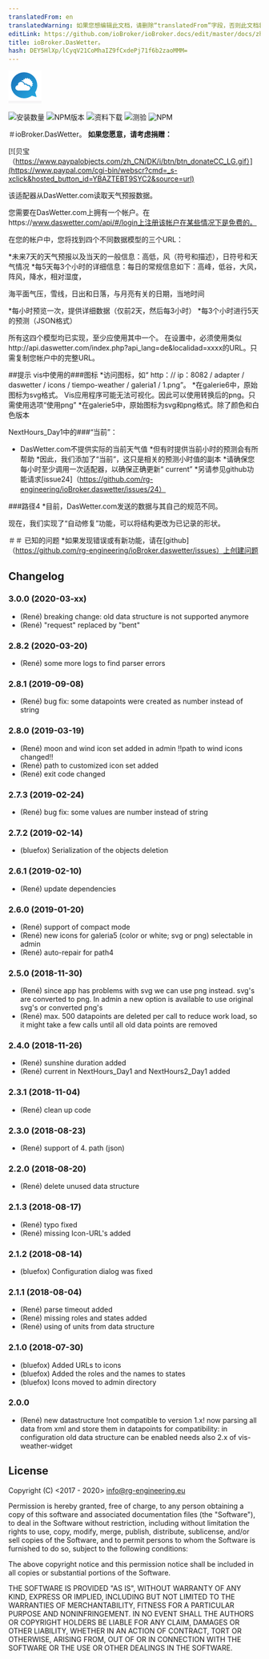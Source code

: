```yaml
---
translatedFrom: en
translatedWarning: 如果您想编辑此文档，请删除“translatedFrom”字段，否则此文档将再次自动翻译
editLink: https://github.com/ioBroker/ioBroker.docs/edit/master/docs/zh-cn/adapterref/iobroker.daswetter/README.md
title: ioBroker.DasWetter。
hash: DEY5HlXp/lCyqV21CoMhaIZ9fCxdePj71f6b2zaoMMM=
---
```

![商标](../../../en/adapterref/iobroker.daswetter/admin/daswettercom.png)

![安装数量](http://iobroker.live/badges/daswetter-stable.svg)
![NPM版本](https://img.shields.io/npm/v/iobroker.daswetter.svg)
![资料下载](https://img.shields.io/npm/dm/iobroker.daswetter.svg)
![测验](https://travis-ci.org/rg-engineering/ioBroker.daswetter.svg?branch=master)
![NPM](https://nodei.co/npm/iobroker.daswetter.png?downloads=true)

＃ioBroker.DasWetter。
**如果您愿意，请考虑捐赠：**

[![贝宝（https://www.paypalobjects.com/zh_CN/DK/i/btn/btn_donateCC_LG.gif）](https://www.paypal.com/cgi-bin/webscr?cmd=_s-xclick&hosted_button_id=YBAZTEBT9SYC2&source=url)

该适配器从DasWetter.com读取天气预报数据。

您需要在DasWetter.com上拥有一个帐户。在https://www.daswetter.com/api/#/login上注册该帐户在某些情况下是免费的。

在您的帐户中，您将找到四个不同数据模型的三个URL：

*未来7天的天气预报以及当天的一般信息：高低，风（符号和描述），日符号和天气情况
*每5天每3个小时的详细信息：每日的常规信息如下：高峰，低谷，大风，阵风，降水，相对湿度，

海平面气压，雪线，日出和日落，与月亮有关的日期，当地时间

*每小时预览一次，提供详细数据（仅前2天，然后每3小时）
*每3个小时进行5天的预测（JSON格式）

所有这四个模型均已实现，至少应使用其中一个。
在设置中，必须使用类似http://api.daswetter.com/index.php?api_lang=de&localidad=xxxx的URL。只需复制您帐户中的完整URL。

##提示
vis中使用的###图标
*访问图标，如“ http：// ip：8082 / adapter / daswetter / icons / tiempo-weather / galeria1 / 1.png”。
*在galerie6中，原始图标为svg格式。 Vis应用程序可能无法可视化。因此可以使用转换后的png。只需使用选项“使用png”
*在galerie5中，原始图标为svg和png格式。除了颜色和白色版本

NextHours_Day1中的###“当前”：
* DasWetter.com不提供实际的当前天气值
*但有时提供当前小时的预测会有所帮助
*因此，我们添加了“当前”，这只是相关的预测小时值的副本
*请确保您每小时至少调用一次适配器，以确保正确更新“ current”
*另请参见github功能请求[issue24]（https://github.com/rg-engineering/ioBroker.daswetter/issues/24）

###路径4
*目前，DasWetter.com发送的数据与其自己的规范不同。

现在，我们实现了“自动修复”功能，可以将结构更改为已记录的形状。

＃＃ 已知的问题
*如果发现错误或有新功能，请在[github]（https://github.com/rg-engineering/ioBroker.daswetter/issues）上创建问题

## Changelog

### 3.0.0 (2020-03-xx)
* (René) breaking change: old data structure is not supported anymore
* (René) "request" replaced by "bent"

### 2.8.2 (2020-03-20)
* (René) some more logs to find parser errors

### 2.8.1 (2019-09-08)
* (René) bug fix: some datapoints were created as number instead of string

### 2.8.0 (2019-03-19)
* (René) moon and wind icon set added in admin !!path to wind icons changed!!
* (René) path to customized icon set added 
* (René) exit code changed

### 2.7.3 (2019-02-24)
* (René) bug fix: some values are number instead of string

### 2.7.2 (2019-02-14)
* (bluefox) Serialization of the objects deletion

### 2.6.1 (2019-02-10)
* (René) update dependencies

### 2.6.0 (2019-01-20)
* (René) support of compact mode
* (René) new icons for galeria5 (color or white; svg or png) selectable in admin
* (René) auto-repair for path4

### 2.5.0 (2018-11-30)
* (René) since app has problems with svg we can use png instead. svg's are converted to png. In admin a new option is available to use original svg's or converted png's 
* (René) max. 500 datapoints are deleted per call to reduce work load, so it might take a few calls until all old data points are removed

### 2.4.0 (2018-11-26)
* (René) sunshine duration added
* (René) current in NextHours_Day1 and NextHours2_Day1 added

### 2.3.1 (2018-11-04)
* (René) clean up code

### 2.3.0 (2018-08-23)
* (René) support of 4. path (json)

### 2.2.0 (2018-08-20)
* (René) delete unused data structure

### 2.1.3 (2018-08-17)
* (René) typo fixed
* (René) missing Icon-URL's added

### 2.1.2 (2018-08-14)
* (bluefox) Configuration dialog was fixed

### 2.1.1 (2018-08-04)
* (René) parse timeout added
* (René) missing roles and states added
* (René) using of units from data structure

### 2.1.0 (2018-07-30)
* (bluefox) Added URLs to icons
* (bluefox) Added the roles and the names to states
* (bluefox) Icons moved to admin directory



### 2.0.0
* (René) new datastructure !not compatible to version 1.x!
now parsing all data from xml and store them in datapoints
for compatibility: in configuration old data structure can be enabled 
needs also 2.x of vis-weather-widget

## License
Copyright (C) <2017 - 2020>  <info@rg-engineering.eu>

Permission is hereby granted, free of charge, to any person obtaining a copy of this software and associated documentation files (the "Software"), to deal in the Software without restriction, including without limitation the rights to use, copy, modify, merge, publish, distribute, sublicense, and/or sell copies of the Software, and to permit persons to whom the Software is furnished to do so, subject to the following conditions:

The above copyright notice and this permission notice shall be included in all copies or substantial portions of the Software.

THE SOFTWARE IS PROVIDED "AS IS", WITHOUT WARRANTY OF ANY KIND, EXPRESS OR IMPLIED, INCLUDING BUT NOT LIMITED TO THE WARRANTIES OF MERCHANTABILITY, FITNESS FOR A PARTICULAR PURPOSE AND NONINFRINGEMENT. IN NO EVENT SHALL THE AUTHORS OR COPYRIGHT HOLDERS BE LIABLE FOR ANY CLAIM, DAMAGES OR OTHER LIABILITY, WHETHER IN AN ACTION OF CONTRACT, TORT OR OTHERWISE, ARISING FROM, OUT OF OR IN CONNECTION WITH THE SOFTWARE OR THE USE OR OTHER DEALINGS IN THE SOFTWARE.